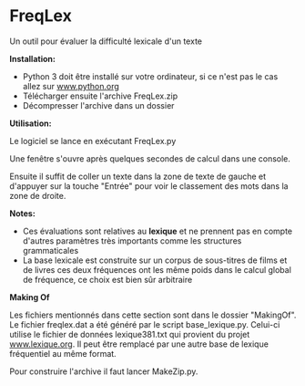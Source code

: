 # FreqLex
Un outil pour évaluer la difficulté lexicale d'un texte

**Installation:**

- Python 3 doit être installé sur votre ordinateur, si ce n'est pas le cas allez sur www.python.org
- Télécharger ensuite l'archive FreqLex.zip
- Décompresser l'archive dans un dossier

**Utilisation:**

Le logiciel se lance en exécutant FreqLex.py

Une fenêtre s'ouvre après quelques secondes de calcul dans une console.

Ensuite il suffit de coller un texte dans la zone de texte de gauche et d'appuyer sur la touche "Entrée" pour voir le classement des mots dans la zone de droite.


**Notes:**
* Ces évaluations sont relatives au **lexique** et ne prennent pas en compte d'autres paramètres très importants comme les structures grammaticales
* La base lexicale est construite sur un corpus de sous-titres de films et de livres ces deux fréquences ont les même poids dans le calcul global de fréquence, ce choix est bien sûr arbitraire 

**Making Of**

Les fichiers mentionnés dans cette section sont dans le dossier "MakingOf". Le fichier freqlex.dat a été généré par le script base_lexique.py. Celui-ci utilise le fichier de données lexique381.txt qui provient du projet www.lexique.org. Il peut être remplacé par une autre base de lexique fréquentiel au même format. 

Pour construire l'archive il faut lancer MakeZip.py.
